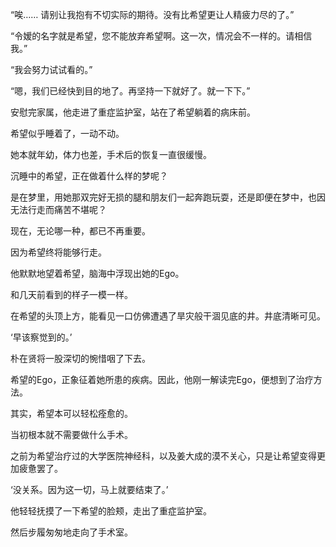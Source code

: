 “唉…… 请别让我抱有不切实际的期待。没有比希望更让人精疲力尽的了。”

“令嫒的名字就是希望，您不能放弃希望啊。这一次，情况会不一样的。请相信我。”

“我会努力试试看的。”

“嗯，我们已经快到目的地了。再坚持一下就好了。就一下下。”

安慰完家属，他走进了重症监护室，站在了希望躺着的病床前。

希望似乎睡着了，一动不动。

她本就年幼，体力也差，手术后的恢复一直很缓慢。

沉睡中的希望，正在做着什么样的梦呢？

是在梦里，用她那双完好无损的腿和朋友们一起奔跑玩耍，还是即便在梦中，也因无法行走而痛苦不堪呢？

现在，无论哪一种，都已不再重要。

因为希望终将能够行走。

他默默地望着希望，脑海中浮现出她的Ego。

和几天前看到的样子一模一样。

在希望的头顶上方，能看见一口仿佛遭遇了旱灾般干涸见底的井。井底清晰可见。

‘早该察觉到的。’

朴在贤将一股深切的惋惜咽了下去。

希望的Ego，正象征着她所患的疾病。因此，他刚一解读完Ego，便想到了治疗方法。

其实，希望本可以轻松痊愈的。

当初根本就不需要做什么手术。

之前为希望治疗过的大学医院神经科，以及姜大成的漠不关心，只是让希望变得更加疲惫罢了。

‘没关系。因为这一切，马上就要结束了。’

他轻轻抚摸了一下希望的脸颊，走出了重症监护室。

然后步履匆匆地走向了手术室。